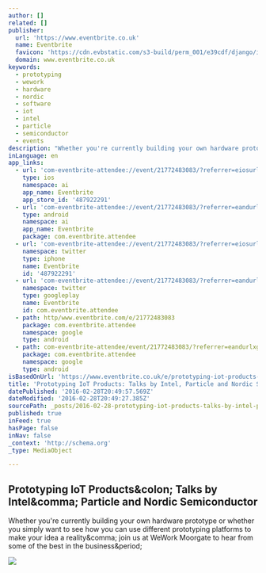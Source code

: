 ```yaml
---
author: []
related: []
publisher:
  url: 'https://www.eventbrite.co.uk'
  name: Eventbrite
  favicon: 'https://cdn.evbstatic.com/s3-build/perm_001/e39cdf/django/images/icons/favicons/favicon.ico'
  domain: www.eventbrite.co.uk
keywords:
  - prototyping
  - wework
  - hardware
  - nordic
  - software
  - iot
  - intel
  - particle
  - semiconductor
  - events
description: "Whether you're currently building your own hardware prototype or whether you simply want to see how you can use different prototyping platforms to make your idea a reality, join us at WeWork Moorgate to hear from some of the best in the business."
inLanguage: en
app_links:
  - url: 'com-eventbrite-attendee://event/21772483083/?referrer=eiosurlxfbk'
    type: ios
    namespace: ai
    app_name: Eventbrite
    app_store_id: '487922291'
  - url: 'com-eventbrite-attendee://event/21772483083/?referrer=eandurlxfbk'
    type: android
    namespace: ai
    app_name: Eventbrite
    package: com.eventbrite.attendee
  - url: 'com-eventbrite-attendee://event/21772483083/?referrer=eiosurlxtcar'
    namespace: twitter
    type: iphone
    name: Eventbrite
    id: '487922291'
  - url: 'com-eventbrite-attendee://event/21772483083/?referrer=eandurlxtcar'
    namespace: twitter
    type: googleplay
    name: Eventbrite
    id: com.eventbrite.attendee
  - path: http/www.eventbrite.com/e/21772483083
    package: com.eventbrite.attendee
    namespace: google
    type: android
  - path: com-eventbrite-attendee/event/21772483083/?referrer=eandurlxgoog
    package: com.eventbrite.attendee
    namespace: google
    type: android
isBasedOnUrl: 'https://www.eventbrite.co.uk/e/prototyping-iot-products-talks-by-intel-particle-and-nordic-semiconductor-tickets-21772483083'
title: 'Prototyping IoT Products: Talks by Intel, Particle and Nordic Semiconductor'
datePublished: '2016-02-28T20:49:57.569Z'
dateModified: '2016-02-28T20:49:27.385Z'
sourcePath: _posts/2016-02-28-prototyping-iot-products-talks-by-intel-particle-and-nordi.md
published: true
inFeed: true
hasPage: false
inNav: false
_context: 'http://schema.org'
_type: MediaObject

---
```

<article style=""><h1>Prototyping IoT Products&amp;colon; Talks by Intel&amp;comma; Particle and Nordic Semiconductor</h1><p>Whether you're currently building your own hardware prototype or whether you simply want to see how you can use different prototyping platforms to make your idea a reality&amp;comma; join us at WeWork Moorgate to hear from some of the best in the business&amp;period;</p><img src="https://img.evbuc.com/https%3A%2F%2Fimg.evbuc.com%2Fhttps%253A%252F%252Fcdn.evbuc.com%252Fimages%252F18823549%252F159222660950%252F1%252Foriginal.jpg%3Frect%3D0%252C333%252C4000%252C2000%26s%3D1e10b05c22a142597be52b352b9ced5b?w=1000&amp;s=fb0dc082f707ffbab4cecd0cbde374d3" /></article>